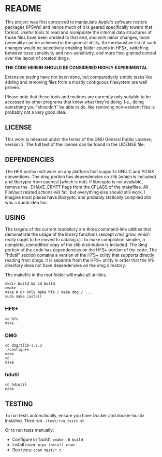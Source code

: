 README
======

This project was first conceived to manipulate Apple's software restore
packages (IPSWs) and hence much of it is geared specifically toward that
format. Useful tools to read and manipulate the internal data structures of
those files have been created to that end, and with minor changes, more
generality can be achieved in the general utility. An inexhaustive list of
such changes would be selectively enabling folder counts in HFS+, switching
between case sensitivity and non-sensitivity, and more fine-grained control
over the layout of created dmgs.

**THE CODE HEREIN SHOULD BE CONSIDERED HIGHLY EXPERIMENTAL**

Extensive testing have not been done, but comparatively simple tasks like
adding and removing files from a mostly contiguous filesystem are well
proven.

Please note that these tools and routines are currently only suitable to be
accessed by other programs that know what they're doing. I.e., doing
something you "shouldn't" be able to do, like removing non-existent files is
probably not a very good idea.

LICENSE
-------

This work is released under the terms of the GNU General Public License,
version 3. The full text of the license can be found in the LICENSE file.

DEPENDENCIES
------------

The HFS portion will work on any platform that supports GNU C and POSIX
conventions. The dmg portion has dependencies on zlib (which is included) and
libcrypto from openssl (which is not). If libcrypto is not available, remove
the -DHAVE_CRYPT flags from the CFLAGS of the makefiles. All FileVault
related actions will fail, but everything else should still work. I imagine
most places have libcrypto, and probably statically compiled zlib was a dumb
idea too.

USING
-----

The targets of the current repository are three command-line utilities that
demonstrate the usage of the library functions (except cmd_grow, which really
ought to be moved to catalog.c). To make compilation simpler, a complete,
unmodified copy of the zlib distribution is included. The dmg portion of the
code has dependencies on the HFS+ portion of the code. The "hdutil" section
contains a version of the HFS+ utility that supports directly reading from
dmgs. It is separate from the HFS+ utility in order that the hfs directory
does not have dependencies on the dmg directory.

The makefile in the root folder will make all utilities.

	mkdir build && cd build
	cmake ..
	make # Or only make hfs / make dmg / ...
	sudo make install

### HFS+

	cd hfs
	make

### DMG

	cd dmg/zlib-1.2.3
	./configure
	make
	cd ..
	make

### hdutil
	cd hdiutil
	make

TESTING
-------

To run tests automatically, ensure you have Docker and docker-buildx installed. Then run `./test/run_tests.sh`.

Or to run tests manually:
* Configure in 'build': `cmake -B build`
* Install cram: `pipx install cram`
* Run tests: `cram test/*.t`
